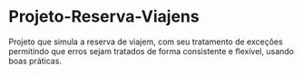 # Projeto-Reserva-Viajens
Projeto que simula a reserva de viajem, com seu tratamento de exceções permitindo que erros sejam tratados de forma consistente e flexível, usando boas práticas.

